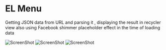 # EL Menu 
Getting JSON data from URL and parsing it , displaying the result in recycler view also using Facebook shimmer placeholder effect in the time of loading data 

![ScreenShot](https://image.ibb.co/i1O1W6/1_screenmyhhtp.png)
![ScreenShot](https://image.ibb.co/emq9Jm/2_screenmyhhtp.png)
![ScreenShot](https://image.ibb.co/h80n4R/3_screenmyhhtp.png)


